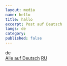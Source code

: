 ```yaml
---
layout: media
name: hello
title: hallo
excerpt: Post auf Deutsch
langs: de
category: 
published: false
---
```


<div class="tiles">
de
</div><!-- /.tiles -->
 <a href="/de/" class="btn-inverse">Alle auf Deutsch</a> <a href="/primerru/" class="btn-inverse">RU</a>
